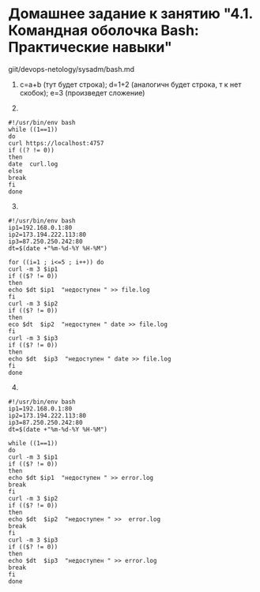 # Домашнее задание к занятию "4.1. Командная оболочка Bash: Практические навыки"
giit/devops-netology/sysadm/bash.md
1.  с=a+b (тут будет строка); d=1+2 (аналогичн будет строка, т к нет скобок); e=3 (произведет сложение)

2. 
```
#!/usr/bin/env bash
while ((1==1))
do
curl https://localhost:4757
if ((? != 0))
then
date  curl.log
else
break
fi
done
```

3. 
```
#!/usr/bin/env bash
ip1=192.168.0.1:80
ip2=173.194.222.113:80
ip3=87.250.250.242:80
dt=$(date +"%m-%d-%Y %H-%M")

for ((i=1 ; i<=5 ; i++)) do
curl -m 3 $ip1
if (($? != 0))
then
echo $dt $ip1  "недоступен " >> file.log
fi
curl -m 3 $ip2
if (($? != 0))
then
eco $dt  $ip2  "недоступен " date >> file.log
fi
curl -m 3 $ip3
if (($? != 0))
then
echo $dt  $ip3  "недоступен " date >> file.log
fi
done
```

4. 
```
#!/usr/bin/env bash
ip1=192.168.0.1:80
ip2=173.194.222.113:80
ip3=87.250.250.242:80
dt=$(date +"%m-%d-%Y %H-%M")

while ((1==1))
do
curl -m 3 $ip1
if (($? != 0))
then
echo $dt $ip1  "недоступен " >> error.log
break
fi
curl -m 3 $ip2
if (($? != 0))
then
echo $dt  $ip2  "недоступен " >>  error.log
break
fi
curl -m 3 $ip3
if (($? != 0))
then
echo $dt  $ip3  "недоступен " >> error.log
break
fi
done
```
